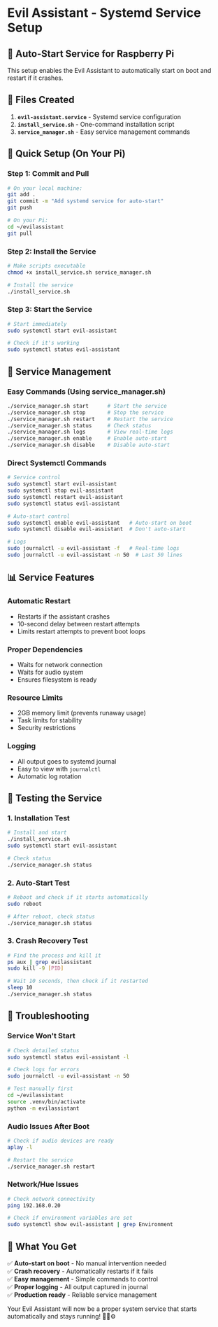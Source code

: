 # Evil Assistant - Systemd Service Setup

## 🎯 **Auto-Start Service for Raspberry Pi**

This setup enables the Evil Assistant to automatically start on boot and restart if it crashes.

## 📁 **Files Created**

1. **`evil-assistant.service`** - Systemd service configuration
2. **`install_service.sh`** - One-command installation script
3. **`service_manager.sh`** - Easy service management commands

## 🚀 **Quick Setup (On Your Pi)**

### **Step 1: Commit and Pull**
```bash
# On your local machine:
git add .
git commit -m "Add systemd service for auto-start"
git push

# On your Pi:
cd ~/evilassistant
git pull
```

### **Step 2: Install the Service**
```bash
# Make scripts executable
chmod +x install_service.sh service_manager.sh

# Install the service
./install_service.sh
```

### **Step 3: Start the Service**
```bash
# Start immediately
sudo systemctl start evil-assistant

# Check if it's working
sudo systemctl status evil-assistant
```

## 🔧 **Service Management**

### **Easy Commands (Using service_manager.sh)**
```bash
./service_manager.sh start      # Start the service
./service_manager.sh stop       # Stop the service
./service_manager.sh restart    # Restart the service
./service_manager.sh status     # Check status
./service_manager.sh logs       # View real-time logs
./service_manager.sh enable     # Enable auto-start
./service_manager.sh disable    # Disable auto-start
```

### **Direct Systemctl Commands**
```bash
# Service control
sudo systemctl start evil-assistant
sudo systemctl stop evil-assistant
sudo systemctl restart evil-assistant
sudo systemctl status evil-assistant

# Auto-start control
sudo systemctl enable evil-assistant   # Auto-start on boot
sudo systemctl disable evil-assistant  # Don't auto-start

# Logs
sudo journalctl -u evil-assistant -f   # Real-time logs
sudo journalctl -u evil-assistant -n 50  # Last 50 lines
```

## 📊 **Service Features**

### **Automatic Restart**
- Restarts if the assistant crashes
- 10-second delay between restart attempts
- Limits restart attempts to prevent boot loops

### **Proper Dependencies**
- Waits for network connection
- Waits for audio system
- Ensures filesystem is ready

### **Resource Limits**
- 2GB memory limit (prevents runaway usage)
- Task limits for stability
- Security restrictions

### **Logging**
- All output goes to systemd journal
- Easy to view with `journalctl`
- Automatic log rotation

## 🧪 **Testing the Service**

### **1. Installation Test**
```bash
# Install and start
./install_service.sh
sudo systemctl start evil-assistant

# Check status
./service_manager.sh status
```

### **2. Auto-Start Test**
```bash
# Reboot and check if it starts automatically
sudo reboot

# After reboot, check status
./service_manager.sh status
```

### **3. Crash Recovery Test**
```bash
# Find the process and kill it
ps aux | grep evilassistant
sudo kill -9 [PID]

# Wait 10 seconds, then check if it restarted
sleep 10
./service_manager.sh status
```

## 🚨 **Troubleshooting**

### **Service Won't Start**
```bash
# Check detailed status
sudo systemctl status evil-assistant -l

# Check logs for errors
sudo journalctl -u evil-assistant -n 50

# Test manually first
cd ~/evilassistant
source .venv/bin/activate
python -m evilassistant
```

### **Audio Issues After Boot**
```bash
# Check if audio devices are ready
aplay -l

# Restart the service
./service_manager.sh restart
```

### **Network/Hue Issues**
```bash
# Check network connectivity
ping 192.168.0.20

# Check if environment variables are set
sudo systemctl show evil-assistant | grep Environment
```

## 🎉 **What You Get**

✅ **Auto-start on boot** - No manual intervention needed  
✅ **Crash recovery** - Automatically restarts if it fails  
✅ **Easy management** - Simple commands to control  
✅ **Proper logging** - All output captured in journal  
✅ **Production ready** - Reliable service management  

Your Evil Assistant will now be a proper system service that starts automatically and stays running! 🍓👹⚙️
